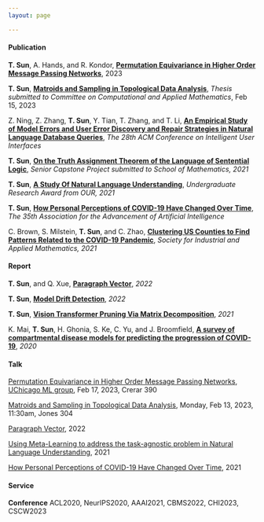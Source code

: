 ```yaml
---
layout: page

---
```

#### Publication
**T. Sun**, A. Hands, and R. Kondor, **[Permutation Equivariance in Higher Order Message Passing Networks](https://arxiv.org/abs/2306.10767.pdf)**, 2023

**T. Sun**, **[Matroids and Sampling in Topological Data Analysis]()**, *Thesis submitted to Committee on Computational and Applied Mathematics*, Feb 15, 2023

Z. Ning, Z. Zhang, **T. Sun**, Y. Tian, T. Zhang, and T. Li, **[An Empirical Study of Model Errors and User Error Discovery and Repair Strategies in Natural Language Database Queries](https://dl.acm.org/doi/10.1145/3581641.3584067)**, *The 28th ACM Conference on Intelligent User Interfaces*

**T. Sun**, **[On the Truth Assignment Theorem of the Language of Sentential Logic](https://arxiv.org/abs/2303.10750)**, *Senior Capstone Project submitted to School of Mathematics, 2021*

**T. Sun**, **[A Study Of Natural Language Understanding](/assets/img/UROP.pdf)**, *Undergraduate Research Award from OUR, 2021*

**T. Sun**, **[How Personal Perceptions of COVID-19 Have Changed Over Time](/assets/img/aaai2021.pdf)**, *The 35th Association for the Advancement of Artificial Intelligence*
 
C. Brown, S. Milstein, **T. Sun**, and C. Zhao, **[Clustering US Counties to Find Patterns Related to the COVID-19 Pandemic](https://arxiv.org/abs/2303.11936)**, *Society for Industrial and Applied Mathematics, 2021*


#### Report
**T. Sun**, and Q. Xue, **[Paragraph Vector](assets/img/Paragraph_Vector.pdf)**, *2022*

**T. Sun**, **[Model Drift Detection](assets/img/mdd.pdf)**, *2022*

**T. Sun**, **[Vision Transformer Pruning Via Matrix Decomposition](assets/img/VT.pdf)**, *2021*

K. Mai, **T. Sun**, H. Ghonia, S. Ke, C. Yu, and J. Broomfield, **[A survey of compartmental disease models for predicting the progression of COVID-19](assets/img/survey.pdf)**, *2020*


#### Talk
[Permutation Equivariance in Higher Order Message Passing Networks](https://arxiv.org/abs/2306.10767.pdf), [UChicago ML group](https://voices.uchicago.edu/machinelearning/), Feb 17, 2023, Crerar 390
 
[Matroids and Sampling in Topological Data Analysis](), Monday, Feb 13, 2023, 11:30am, Jones 304 

[Paragraph Vector](assets/img/pv_slides.pdf), 2022

[Using Meta-Learning to address the task-agnostic problem in Natural Language Understanding](https://cse.umn.edu/cs/news/three-students-present-spring-undergraduate-research-symposium), 2021

[How Personal Perceptions of COVID-19 Have Changed Over Time](assets/img/aaaislides.pdf), 2021


#### Service
**Conference** ACL2020, NeurIPS2020, AAAI2021, CBMS2022, CHI2023, CSCW2023
